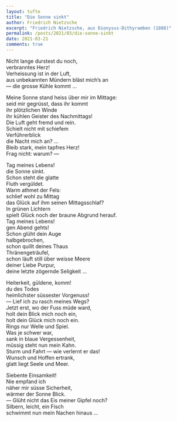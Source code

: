 ```yaml
---
layout: tufte
title: "Die Sonne sinkt"
author: Friedrich Nietzsche
excerpt: "Friedrich Nietzsche, aus Dionysus-Dithyramben (1888)"
permalink: /posts/2021/03/die-sonne-sinkt
date: 2021-03-21
comments: true
---
```





Nicht lange durstest du noch,<br />
verbranntes Herz!<br />
Verheissung ist in der Luft,<br />
aus unbekannten Mündern bläst mich’s an<br />
— die grosse Kühle kommt ...<br />


Meine Sonne stand heiss über mir im Mittage:<br />
seid mir gegrüsst, dass ihr kommt<br />
ihr plötzlichen Winde<br />
ihr kühlen Geister des Nachmittags!<br />
Die Luft geht fremd und rein.<br />
Schielt nicht mit schiefem<br />
Verführerblick<br />
die Nacht mich an? ...<br />
Bleib stark, mein tapfres Herz!<br />
Frag nicht: warum? —<br />



Tag meines Lebens!<br />
die Sonne sinkt.<br />
Schon steht die glatte<br />
Fluth vergüldet.<br />
Warm athmet der Fels:<br />
schlief wohl zu Mittag<br />
das Glück auf ihm seinen Mittagsschlaf?<br />
In grünen Lichtern<br />
spielt Glück noch der braune Abgrund herauf.<br />
Tag meines Lebens!<br />
gen Abend gehts!<br />
Schon glüht dein Auge<br />
halbgebrochen,<br />
schon quillt deines Thaus<br />
Thränengeträufel,<br />
schon läuft still über weisse Meere<br />
deiner Liebe Purpur,<br />
deine letzte zögernde Seligkeit ...<br />



Heiterkeit, güldene, komm!<br />
du des Todes<br />
heimlichster süssester Vorgenuss!<br />
— Lief ich zu rasch meines Wegs?<br />
Jetzt erst, wo der Fuss müde ward,<br />
holt dein Blick mich noch ein,<br />
holt dein Glück mich noch ein.<br />
Rings nur Welle und Spiel.<br />
Was je schwer war,<br />
sank in blaue Vergessenheit,<br />
müssig steht nun mein Kahn.<br />
Sturm und Fahrt — wie verlernt er das!<br />
Wunsch und Hoffen ertrank,<br />
glatt liegt Seele und Meer.<br />



Siebente Einsamkeit!<br />
Nie empfand ich<br />
näher mir süsse Sicherheit,<br />
wärmer der Sonne Blick.<br />
— Glüht nicht das Eis meiner Gipfel noch?<br />
Silbern, leicht, ein Fisch<br />
schwimmt nun mein Nachen hinaus ...<br />





<!--
Nicht lange durstest du noch, 

verbranntes Herz!

Verheissung ist in der Luft,

aus unbekannten Mündern bläst mich’s an

— die grosse Kühle kommt ...




Meine Sonne stand heiss über mir im Mittage:

seid mir gegrüsst, dass ihr kommt

ihr plötzlichen Winde

ihr kühlen Geister des Nachmittags!

Die Luft geht fremd und rein.

Schielt nicht mit schiefem
Verführerblick

die Nacht mich an? ...

Bleib stark, mein tapfres Herz!

Frag nicht: warum? —




Tag meines Lebens!

die Sonne sinkt.

Schon steht die glatte

Fluth vergüldet.

Warm athmet der Fels:

schlief wohl zu Mittag

das Glück auf ihm seinen Mittagsschlaf?

In grünen Lichtern

spielt Glück noch der braune Abgrund herauf.

Tag meines Lebens!

gen Abend gehts!

Schon glüht dein Auge

halbgebrochen,

schon quillt deines Thaus

Thränengeträufel,

schon läuft still über weisse Meere

deiner Liebe Purpur,

deine letzte zögernde Seligkeit ...





Heiterkeit, güldene, komm!

du des Todes

heimlichster süssester Vorgenuss!

— Lief ich zu rasch meines Wegs?

Jetzt erst, wo der Fuss müde ward,

holt dein Blick mich noch ein,

holt dein Glück mich noch ein.

Rings nur Welle und Spiel.
Was je schwer war,

sank in blaue Vergessenheit,

müssig steht nun mein Kahn.

Sturm und Fahrt — wie verlernt er das!

Wunsch und Hoffen ertrank,

glatt liegt Seele und Meer.




Siebente Einsamkeit!

Nie empfand ich

näher mir süsse Sicherheit,

wärmer der Sonne Blick.

— Glüht nicht das Eis meiner Gipfel noch?

Silbern, leicht, ein Fisch

schwimmt nun mein Nachen hinaus ...


-->